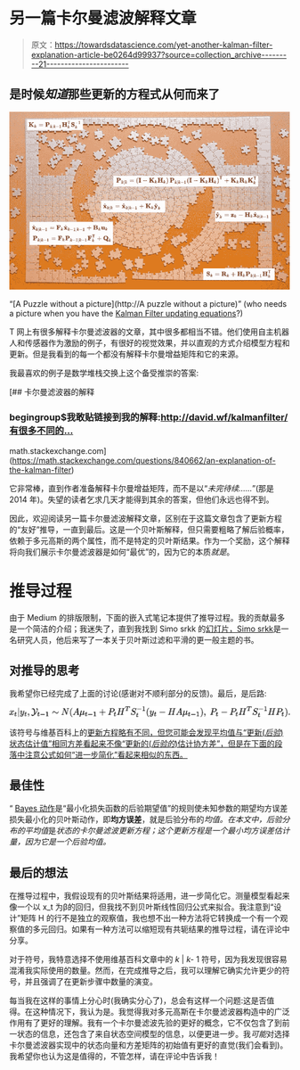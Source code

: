 # 另一篇卡尔曼滤波解释文章

> 原文：<https://towardsdatascience.com/yet-another-kalman-filter-explanation-article-be0264d99937?source=collection_archive---------21----------------------->

## 是时候*知道*那些更新的方程式从何而来了

![](img/a5913b763439923787eb8d68769226b3.png)

“[A Puzzle without a picture](http://A puzzle without a picture)” (who needs a picture when you have the [Kalman Filter updating equations](https://en.wikipedia.org/wiki/Kalman_filter#Update)?)

T 网上有很多解释卡尔曼滤波器的文章，其中很多都相当不错。他们使用自主机器人和传感器作为激励的例子，有很好的视觉效果，并以直观的方式介绍模型方程和更新。但是我看到的每一个都没有解释卡尔曼增益矩阵和它的来源。

我最喜欢的例子是数学堆栈交换上这个备受推崇的答案:

[](https://math.stackexchange.com/questions/840662/an-explanation-of-the-kalman-filter) [## 卡尔曼滤波器的解释

### begingroup$我敢贴链接到我的解释:http://david.wf/kalmanfilter/有很多不同的…

math.stackexchange.com](https://math.stackexchange.com/questions/840662/an-explanation-of-the-kalman-filter) 

它非常棒，直到作者准备解释卡尔曼增益矩阵，而不是以“*未完待续……*”(那是 2014 年)。失望的读者乞求几天才能得到其余的答案，但他们永远也得不到。

因此，欢迎阅读另一篇卡尔曼滤波解释文章，区别在于这篇文章包含了更新方程的“友好”推导，一直到最后。这是一个贝叶斯解释，但只需要粗略了解后验概率，依赖于多元高斯的两个属性，而不是特定的贝叶斯结果。作为一个奖励，这个解释将向我们展示卡尔曼滤波器是如何“最优”的，因为它的本质*就是*。

# 推导过程

由于 Medium 的排版限制，下面的嵌入式笔记本提供了推导过程。我的贡献最多是一个简洁的介绍；我迷失了，直到我找到 Simo srkk 的[幻灯片，Simo srkk](https://users.aalto.fi/~ssarkka/course_k2011/pdf/handout3.pdf)是一名研究人员，他后来写了一本关于贝叶斯过滤和平滑的更一般主题的书。

## 对推导的思考

我希望你已经完成了上面的讨论(感谢对不顺利部分的反馈)。最后，是后路:

![](img/096d3b9aabef7448db06d6df898c7734.png)

该符号与维基百科上的[更新方程略有不同，但您可能会发现平均值与“更新(*后验*)状态估计值”相同方差看起来不像“更新的(*后验的*)估计协方差”，但是在下面的段落中注意公式如何“进一步简化”看起来相似的东西。](https://en.wikipedia.org/wiki/Kalman_filter#Update)

## 最佳性

“ [Bayes 动作](https://en.wikipedia.org/wiki/Bayes_estimator)是“最小化损失函数的后验期望值”的规则使未知参数的期望均方误差损失最小化的贝叶斯动作，即**均方误差**，就是后验分布的*均值。在本文中，后验分布的平均值*是*状态的卡尔曼滤波更新方程；这个更新方程是一个最小均方误差估计量，因为它是一个后验均值。*

## 最后的想法

在推导过程中，我假设现有的贝叶斯结果将适用，进一步简化它。测量模型看起来像一个以 x_t 为β的回归，但我找不到贝叶斯线性回归公式来拟合。我注意到“设计”矩阵 H 的行不是独立的观察值，我也想不出一种方法将它转换成一个有一个观察值的多元回归。如果有一种方法可以缩短现有共轭结果的推导过程，请在评论中分享。

对于符号，我特意选择不使用维基百科文章中的 *k* | *k-* 1 符号，因为我发现很容易混淆我实际使用的数量。然而，在完成推导之后，我可以理解它确实允许更少的符号，并且强调了在更新步骤中数量的演变。

每当我在这样的事情上分心时(我确实分心了)，总会有这样一个问题:这是否值得。在这种情况下，我认为是。我觉得我对多元高斯在卡尔曼滤波器构造中的广泛作用有了更好的理解。我有一个卡尔曼滤波先验的更好的概念，它不仅包含了到前一状态的信息，还包含了来自状态空间模型的信息，以便更进一步。我*可能*对选择卡尔曼滤波器实现中的状态向量和方差矩阵的初始值有更好的直觉(我们会看到)。我希望你也认为这是值得的，不管怎样，请在评论中告诉我！